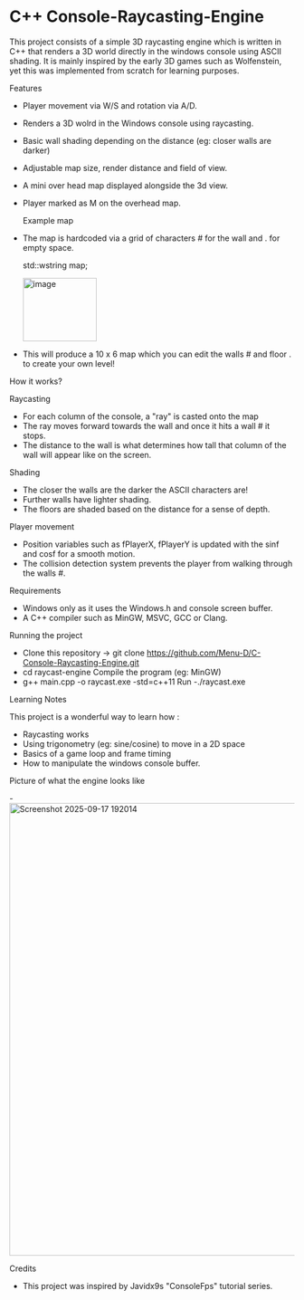 # C++ Console-Raycasting-Engine

This project consists of a simple 3D raycasting engine which is written in C++ that renders a 3D world directly in the windows console using ASCII shading. It is mainly inspired by the early 3D games such as Wolfenstein, yet this was implemented from scratch for learning purposes. 

  Features
- Player movement via W/S and rotation via A/D.
- Renders a 3D wolrd in the Windows console using raycasting. 
- Basic wall shading depending on the distance (eg: closer walls are darker)
- Adjustable map size, render distance and field of view.
- A mini over head map displayed alongside the 3d view.
- Player marked as M on the overhead map.

  Example map
- The map is hardcoded via a grid of characters # for the wall and . for empty space.

  std::wstring map;

  <img width="130" height="112" alt="image" src="https://github.com/user-attachments/assets/cb79d80d-285d-4aa9-9790-041f37f1ac30" />


- This will produce a 10 x 6 map which you can edit the walls # and floor . to create your own level!

How it works? 

Raycasting 
- For each column of the console, a "ray" is casted onto the map
- The ray moves forward towards the wall and once it hits a wall # it stops.
- The distance to the wall is what determines how tall that column of the wall will appear like on the screen.

Shading 
- The closer the walls are the darker the ASCII characters are!
- Further walls have lighter shading.
- The floors are shaded based on the distance for a sense of depth.

Player movement
- Position variables such as fPlayerX, fPlayerY is updated with the sinf and cosf for a smooth motion.
- The collision detection system prevents the player from walking through the walls #.

Requirements 
- Windows only as it uses the Windows.h and console screen buffer.
- A C++ compiler such as MinGW, MSVC, GCC or Clang.

Running the project 
- Clone this repository -> git clone https://github.com/Menu-D/C-Console-Raycasting-Engine.git
- cd raycast-engine
Compile the program (eg: MinGW)
- g++ main.cpp -o raycast.exe -std=c++11
Run
-./raycast.exe

Learning Notes 

This project is a wonderful way to learn how :
- Raycasting works
- Using trigonometry (eg: sine/cosine) to move in a 2D space
- Basics of a game loop and frame timing
- How to manipulate the windows console buffer.

Picture of what the engine looks like 

-<img width="600" height="800" alt="Screenshot 2025-09-17 192014" src="https://github.com/user-attachments/assets/94669875-b5c7-4297-8ddc-35a45565a7bc" />





Credits 
- This project was inspired by Javidx9s "ConsoleFps" tutorial series. 
